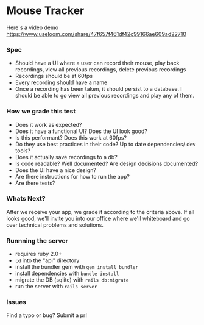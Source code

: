 # Mouse Tracker

Here's a video demo https://www.useloom.com/share/47f657f461df42c99166ae609ad22710

### Spec

- Should have a UI where a user can record their mouse, play back recordings, view all previous recordings, delete previous recordings
- Recordings should be at 60fps
- Every recording should have a name
- Once a recording has been taken, it should persist to a database. I should be able to go view all previous recordings and play any of them.

### How we grade this test

- Does it work as expected?
- Does it have a functional UI? Does the UI look good?
- Is this performant? Does this work at 60fps?
- Do they use best practices in their code? Up to date dependencies/ dev tools?
- Does it actually save recordings to a db?
- Is code readable? Well documented? Are design decisions documented?
- Does the UI have a nice design?
- Are there instructions for how to run the app?
- Are there tests?

### Whats Next?

After we receive your app, we grade it according to the criteria above. If all looks good, we'll invite you into our office where we'll whiteboard and go over technical problems and solutions.

### Runnning the server

- requires ruby 2.0+
- `cd` into the "api" directory
- install the bundler gem with `gem install bundler`
- install dependencies with `bundle install`
- migrate the DB (sqlite) with `rails db:migrate`
- run the server with `rails server`


### Issues

Find a typo or bug? Submit a pr!
